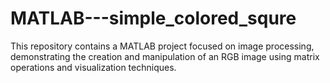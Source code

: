 # MATLAB---simple_colored_squre

This repository contains a MATLAB project focused on image processing, demonstrating the creation and manipulation of an RGB image using matrix operations and visualization techniques.

